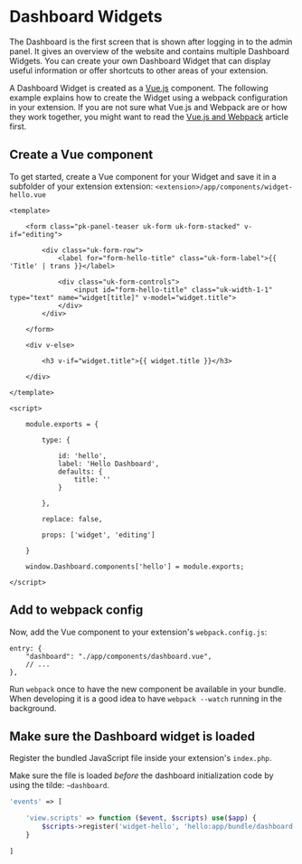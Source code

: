 # Dashboard Widgets

<p class="uk-article-lead">The Dashboard is the first screen that is shown after logging in to the admin panel. It gives an overview of the website and contains multiple Dashboard Widgets. You can create your own Dashboard Widget that can display useful information or offer shortcuts to other areas of your extension.</p>


A Dashboard Widget is created as a [Vue.js](http://vuejs.org) component. The following example explains how to create the Widget using a webpack configuration in your extension. If you are not sure what Vue.js and Webpack are or how they work together, you might want to read the [Vue.js and Webpack](../developer/vuejs-and-webpack.md) article first.

## Create a Vue component

To get started, create a Vue component for your Widget and save it in a subfolder of your extension extension: `<extension>/app/components/widget-hello.vue`

```vue
<template>

    <form class="pk-panel-teaser uk-form uk-form-stacked" v-if="editing">

        <div class="uk-form-row">
            <label for="form-hello-title" class="uk-form-label">{{ 'Title' | trans }}</label>

            <div class="uk-form-controls">
                <input id="form-hello-title" class="uk-width-1-1" type="text" name="widget[title]" v-model="widget.title">
            </div>
        </div>

    </form>

    <div v-else>

        <h3 v-if="widget.title">{{ widget.title }}</h3>

    </div>

</template>

<script>

    module.exports = {

        type: {

            id: 'hello',
            label: 'Hello Dashboard',
            defaults: {
                title: ''
            }

        },

        replace: false,

        props: ['widget', 'editing']

    }

    window.Dashboard.components['hello'] = module.exports;

</script>
```

## Add to webpack config

Now, add the Vue component to your extension's `webpack.config.js`:

```
entry: {
    "dashboard": "./app/components/dashboard.vue",
    // ...
},
```

Run `webpack` once to have the new component be available in your bundle. When developing it is a good idea to have `webpack --watch` running in the background.

## Make sure the Dashboard widget is loaded

Register the bundled JavaScript file inside your extension's `index.php`.

Make sure the file is loaded _before_ the dashboard initialization code by using the tilde: `~dashboard`.

```php
'events' => [

    'view.scripts' => function ($event, $scripts) use($app) {
        $scripts->register('widget-hello', 'hello:app/bundle/dashboard.js', '~dashboard');
    }

]
```
